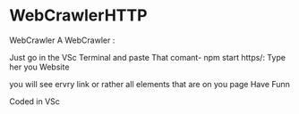 # WebCrawlerHTTP
WebCrawler A WebCrawler :

Just go in the VSc Terminal and paste That comant- npm start https/: Type her you Website

you will see ervry link or rather all <a></a> elements that are on you page
Have Funn

Coded in VSc
